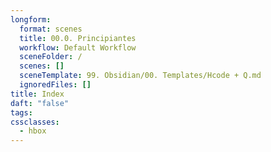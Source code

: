 ```yaml
---
longform:
  format: scenes
  title: 00.0. Principiantes
  workflow: Default Workflow
  sceneFolder: /
  scenes: []
  sceneTemplate: 99. Obsidian/00. Templates/Hcode + Q.md
  ignoredFiles: []
title: Index
daft: "false"
tags: 
cssclasses:
  - hbox
---
```

